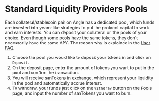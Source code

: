# Standard Liquidity Providers Pools

Each collateral/stablecoin pair on Angle has a dedicated pool, which funds are invested into yearn-like strategies to put the protocol capital to work and earn interests. You can deposit your collateral on the pools of your choice. Even though some pools have the same tokens, they don't necessarily have the same APY. The reason why is explained in the [User FAQ](../app-faq.md).

1. Choose the pool you would like to deposit your tokens in and click on `Deposit`.
2. On the deposit page, enter the amount of tokens you want to put in the pool and confirm the transaction.
3. You will receive sanTokens in exchange, which represent your liquidity in the pool and automatically accrue interest.
4. To withdraw, your funds just click on the `Withdraw` button on the Pools page, and input the number of sanTokens you want to burn.
